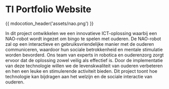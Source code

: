 # TI Portfolio Website

{{ mdocotion_header('assets/nao.png') }}

In dit project ontwikkelen we een innovatieve ICT-oplossing waarbij een NAO-robot wordt ingezet om bingo te spelen met ouderen. De NAO-robot zal op een interactieve en gebruiksvriendelijke manier met de ouderen communiceren, waardoor hun sociale betrokkenheid en mentale stimulatie worden bevorderd. Ons team van experts in robotica en ouderenzorg zorgt ervoor dat de oplossing zowel veilig als effectief is. Door de implementatie van deze technologie willen we de levenskwaliteit van ouderen verbeteren en hen een leuke en stimulerende activiteit bieden. Dit project toont hoe technologie kan bijdragen aan het welzijn en de sociale interactie van ouderen.

